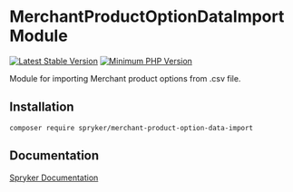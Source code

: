 # MerchantProductOptionDataImport Module
[![Latest Stable Version](https://poser.pugx.org/spryker/merchant-product-option-data-import/v/stable.svg)](https://packagist.org/packages/spryker/merchant-product-option-data-import)
[![Minimum PHP Version](https://img.shields.io/badge/php-%3E%3D%207.3-8892BF.svg)](https://php.net/)

Module for importing Merchant product options from .csv file.

## Installation

```
composer require spryker/merchant-product-option-data-import
```

## Documentation

[Spryker Documentation](https://academy.spryker.com/developing_with_spryker/module_guide/modules.html)
